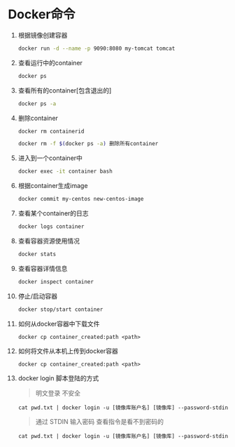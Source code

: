 # Docker命令

1. 根据镜像创建容器 

   ```sh
   docker run -d --name -p 9090:8080 my-tomcat tomcat 
   ```

2. 查看运行中的container 

   ```sh
   docker ps 
   ```

3. 查看所有的container[包含退出的] 

   ```sh
   docker ps -a 
   ```

4. 删除container 

   ```sh
   docker rm containerid 
   
   docker rm -f $(docker ps -a) 删除所有container 
   ```

5. 进入到一个container中 

   ```sh
   docker exec -it container bash 
   ```

6. 根据container生成image 

   ```sh
   docker commit my-centos new-centos-image 
   ```

7. 查看某个container的日志 

   ```sh
   docker logs container 
   ```

8. 查看容器资源使用情况 

   ```sh
   docker stats 
   ```

9. 查看容器详情信息 

   ```sh
   docker inspect container 
   ```

10. 停止/启动容器

    ```sh
    docker stop/start container
    ```

11. 如何从docker容器中下载文件

    ```shell
    docker cp container_created:path <path>
    ```

12. 如何将文件从本机上传到docker容器

    ```shell
    docker cp container_created:path <path>
    ```


13. docker login 脚本登陆的方式

    > 明文登录 不安全

    ```shell
    cat pwd.txt | docker login -u [镜像库账户名] [镜像库] --password-stdin
    ```

    > 通过 STDIN 输入密码 查看指令是看不到密码的

    ```shell
    cat pwd.txt | docker login -u [镜像库账户名] [镜像库] --password-stdin
    ```

